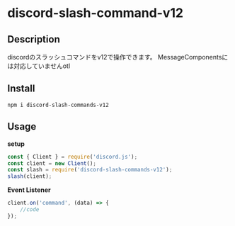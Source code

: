 # discord-slash-command-v12

## Description 
discordのスラッシュコマンドをv12で操作できます。 
MessageComponentsには対応していませんotl 

## Install
```
npm i discord-slash-commands-v12
```

## Usage 
**setup** 
```js
const { Client } = require('discord.js');
const client = new Client();
const slash = require('discord-slash-commands-v12');
slash(client);
``` 

**Event Listener** 
```js
client.on('command', (data) => {
	//code
});
``` 